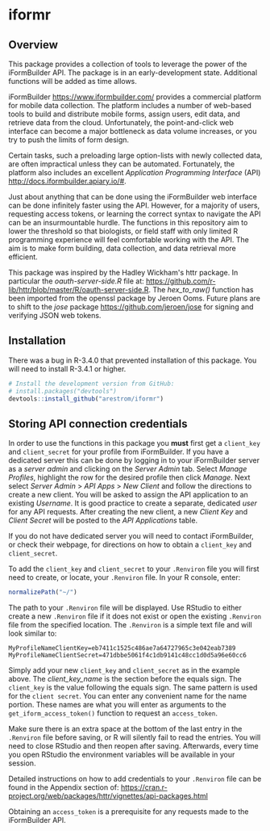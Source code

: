 
iformr
======

Overview
--------

This package provides a collection of tools to leverage the power of the iFormBuilder API. The package is in an early-development state. Additional functions will be added as time allows.

iFormBuilder <https://www.iformbuilder.com/> provides a commercial platform for mobile data collection. The platform includes a number of web-based tools to build and distribute mobile forms, assign users, edit data, and retrieve data from the cloud. Unfortunately, the point-and-click web interface can become a major bottleneck as data volume increases, or you try to push the limits of form design.

Certain tasks, such a preloading large option-lists with newly collected data, are often impractical unless they can be automated. Fortunately, the platform also includes an excellent *Application Programming Interface* (API) <http://docs.iformbuilder.apiary.io/#>.

Just about anything that can be done using the iFormBuilder web interface can be done infinitely faster using the API. However, for a majority of users, requesting access tokens, or learning the correct syntax to navigate the API can be an insurmountable hurdle. The functions in this repository aim to lower the threshold so that biologists, or field staff with only limited R programming experience will feel comfortable working with the API. The aim is to make form building, data collection, and data retrieval more efficient.

This package was inspired by the Hadley Wickham's httr package. In particular the *oauth-server-side.R* file at: <https://github.com/r-lib/httr/blob/master/R/oauth-server-side.R>. The *hex\_to\_raw()* function has been imported from the openssl package by Jeroen Ooms. Future plans are to shift to the *jose* package <https://github.com/jeroen/jose> for signing and verifying JSON web tokens.

Installation
------------

There was a bug in R-3.4.0 that prevented installation of this package. You will need to install R-3.4.1 or higher.

``` r
# Install the development version from GitHub:
# install.packages("devtools")
devtools::install_github("arestrom/iformr")
```

Storing API connection credentials
----------------------------------

In order to use the functions in this package you **must** first get a `client_key` and `client_secret` for your profile from iFormBuilder. If you have a dedicated server this can be done by logging in to your iFormBuilder server as a *server admin* and clicking on the *Server Admin* tab. Select *Manage Profiles*, highlight the row for the desired profile then click *Manage*. Next select *Server Admin* &gt; *API Apps* &gt; *New Client* and follow the directions to create a new client. You will be asked to assign the API application to an existing *Username*. It is good practice to create a separate, dedicated *user* for any API requests. After creating the new client, a new *Client Key* and *Client Secret* will be posted to the *API Applications* table.

If you do not have dedicated server you will need to contact iFormBuilder, or check their webpage, for directions on how to obtain a `client_key` and `client_secret`.

To add the `client_key` and `client_secret` to your `.Renviron` file you will first need to create, or locate, your `.Renviron` file. In your R console, enter:

``` r
normalizePath("~/")
```

The path to your `.Renviron` file will be displayed. Use RStudio to either create a new `.Renviron` file if it does not exist or open the existing `.Renviron` file from the specified location. The `.Renviron` is a simple text file and will look similar to:

    MyProfileNameClientKey=eb7411c1525c486ae7a64727965c3e042eab7389
    MyProfileNameClientSecret=471dbbe5061f4c1db9141c48cc1d0d5a96e60cc6

Simply add your new `client_key` and `client_secret` as in the example above. The *client\_key\_name* is the section before the equals sign. The `client_key` is the value following the equals sign. The same pattern is used for the `client secret`. You can enter any convenient name for the name portion. These names are what you will enter as arguments to the `get_iform_access_token()` function to request an `access_token`.

Make sure there is an extra space at the bottom of the last entry in the `.Renviron` file before saving, or R will silently fail to read the entries. You will need to close RStudio and then reopen after saving. Afterwards, every time you open RStudio the environment variables will be available in your session.

Detailed instructions on how to add credentials to your `.Renviron` file can be found in the Appendix section of: <https://cran.r-project.org/web/packages/httr/vignettes/api-packages.html>

Obtaining an `access_token` is a prerequisite for any requests made to the iFormBuilder API.
